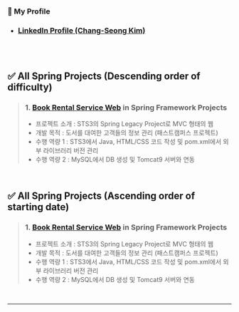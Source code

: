 <!-- Introduction -->
### 🎁 My Profile
- ### [LinkedIn Profile (Chang-Seong Kim)](https://www.linkedin.com/in/chang-seong-kim-7826142a0/)

<br>
<br>

<!-- Contents -->
## ✅ All Spring Projects (Descending order of difficulty)
> ### 1. [Book Rental Service Web](https://github.com/Kim-src/Spring/tree/main/1.%20Spring%20Framework/Book%20Rental%20Service%20Web) in Spring Framework Projects
> - 프로젝트 소개 : STS3의 Spring Legacy Project로 MVC 형태의 웹
> - 개발 목적 : 도서를 대여한 고객들의 정보 관리 (패스트캠퍼스 프로젝트)
> - 수행 역량 1 : STS3에서 Java, HTML/CSS 코드 작성 및 pom.xml에서 외부 라이브러리 버전 관리
> - 수행 역량 2 : MySQL에서 DB 생성 및 Tomcat9 서버와 연동

<br>

## ✅ All Spring Projects (Ascending order of starting date)
> ### 1. [Book Rental Service Web](https://github.com/Kim-src/Spring/tree/main/1.%20Spring%20Framework/Book%20Rental%20Service%20Web) in Spring Framework Projects
> - 프로젝트 소개 : STS3의 Spring Legacy Project로 MVC 형태의 웹
> - 개발 목적 : 도서를 대여한 고객들의 정보 관리 (패스트캠퍼스 프로젝트)
> - 수행 역량 1 : STS3에서 Java, HTML/CSS 코드 작성 및 pom.xml에서 외부 라이브러리 버전 관리
> - 수행 역량 2 : MySQL에서 DB 생성 및 Tomcat9 서버와 연동

<br>

***

<br>
<br>
<br>
